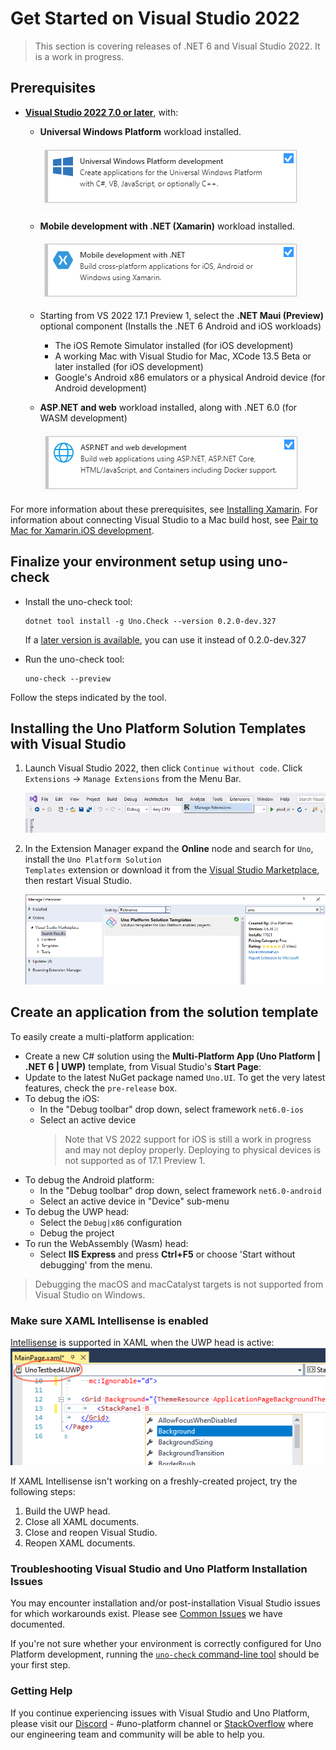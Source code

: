 # Get Started on Visual Studio 2022

> This section is covering releases of .NET 6 and Visual Studio 2022. It is a work in progress.

## Prerequisites

* [**Visual Studio 2022 7.0 or later**](https://visualstudio.microsoft.com/), with:
  * **Universal Windows Platform** workload installed.

    ![visual-studio-installer-uwp](Assets/quick-start/vs-install-uwp.png)

  * **Mobile development with .NET (Xamarin)** workload installed.

    ![visual-studio-installer-xamarin](Assets/quick-start/vs-install-xamarin.png)
  * Starting from VS 2022 17.1 Preview 1, select the **.NET Maui (Preview)** optional component (Installs the .NET 6 Android and iOS workloads)
    * The iOS Remote Simulator installed (for iOS development)
    * A working Mac with Visual Studio for Mac, XCode 13.5 Beta or later installed (for iOS development)
    * Google's Android x86 emulators or a physical Android device (for Android development)

  * **ASP**.**NET and web** workload installed, along with .NET 6.0 (for WASM development)

    ![visual-studio-installer-web](Assets/quick-start/vs-install-web.png)

For more information about these prerequisites, see [Installing Xamarin](https://docs.microsoft.com/en-us/xamarin/get-started/installation/). For information about connecting Visual Studio to a Mac build host, see [Pair to Mac for Xamarin.iOS development](https://docs.microsoft.com/en-us/xamarin/ios/get-started/installation/windows/connecting-to-mac/).

## Finalize your environment setup using uno-check

* Install the uno-check tool:

   ```
   dotnet tool install -g Uno.Check --version 0.2.0-dev.327
   ```

   If a [later version is available](https://www.nuget.org/packages/Uno.Check), you can use it instead of 0.2.0-dev.327
* Run the uno-check tool:

   ```
   uno-check --preview
   ```

Follow the steps indicated by the tool.

## Installing the Uno Platform Solution Templates with Visual Studio

1. Launch Visual Studio 2022, then click `Continue without code`. Click `Extensions` -> `Manage Extensions` from the Menu Bar.

    ![](Assets/tutorial01/manage-extensions.png)

2. In the Extension Manager expand the **Online** node and search for `Uno`, install the <code>Uno Platform Solution Templates</code> extension or download it from the [Visual Studio Marketplace](https://marketplace.visualstudio.com/items?itemName=nventivecorp.uno-platform-addin), then restart Visual Studio.

    ![](Assets/tutorial01/uno-extensions.PNG)

## Create an application from the solution template

To easily create a multi-platform application:

* Create a new C# solution using the **Multi-Platform App (Uno Platform | .NET 6 | UWP)** template, from Visual Studio's **Start Page**:
* Update to the latest NuGet package named `Uno.UI`. To get the very latest features, check the `pre-release` box.
* To debug the iOS:
  - In the "Debug toolbar" drop down, select framework `net6.0-ios`
  - Select an active device
    > Note that VS 2022 support for iOS is still a work in progress and may not deploy properly. Deploying to physical devices is not supported as of 17.1 Preview 1.
* To debug the Android platform:
  - In the "Debug toolbar" drop down, select framework `net6.0-android`
  - Select an active device in "Device" sub-menu
* To debug the UWP head:
  - Select the `Debug|x86` configuration
  - Debug the project
* To run the WebAssembly (Wasm) head:
  - Select **IIS Express** and press **Ctrl+F5** or choose 'Start without debugging' from the menu.

> Debugging the macOS and macCatalyst targets is not supported from Visual Studio on Windows.

### Make sure XAML Intellisense is enabled

[Intellisense](https://docs.microsoft.com/en-us/visualstudio/ide/using-intellisense) is supported in XAML when the UWP head is active:
![xaml-intellisense](Assets/quick-start/xaml-intellisense.png)

If XAML Intellisense isn't working on a freshly-created project, try the following steps:

1. Build the UWP head.
2. Close all XAML documents.
3. Close and reopen Visual Studio.
4. Reopen XAML documents.

### Troubleshooting Visual Studio and Uno Platform Installation Issues

You may encounter  installation and/or post-installation Visual Studio issues for which workarounds exist. Please see [Common Issues](https://platform.uno/docs/articles/get-started-wizard.html) we have documented.

If you're not sure whether your environment is correctly configured for Uno Platform development, running the [`uno-check` command-line tool](uno-check.md) should be your first step.

### Getting Help

If you continue experiencing issues with Visual Studio and Uno Platform, please visit our [Discord](https://www.platform.uno/discord) - #uno-platform channel or [StackOverflow](https://stackoverflow.com/questions/tagged/uno-platform) where our engineering team and community will be able to help you.
